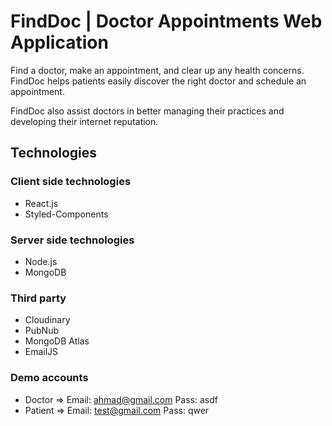 # FindDoc | Doctor Appointments Web Application

Find a doctor, make an appointment, and clear up any health concerns. FindDoc helps patients easily discover the right doctor and schedule an appointment.

FindDoc also assist doctors in better managing their practices and developing their internet reputation.

## Technologies

### Client side technologies

- React.js
- Styled-Components

### Server side technologies

- Node.js
- MongoDB

### Third party

- Cloudinary
- PubNub
- MongoDB Atlas
- EmailJS

### Demo accounts

- Doctor => Email: ahmad@gmail.com Pass: asdf
- Patient => Email: test@gmail.com Pass: qwer
